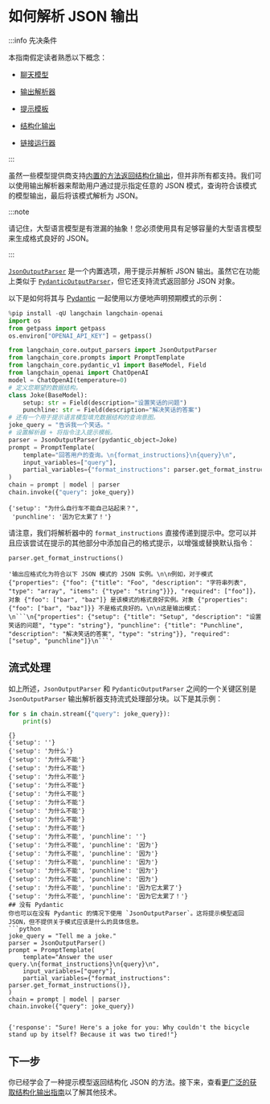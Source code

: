 

# 如何解析 JSON 输出

:::info 先决条件

本指南假定读者熟悉以下概念：

- [聊天模型](/docs/concepts/#chat-models)

- [输出解析器](/docs/concepts/#output-parsers)

- [提示模板](/docs/concepts/#prompt-templates)

- [结构化输出](/docs/how_to/structured_output)

- [链接运行器](/docs/how_to/sequence/)

:::

虽然一些模型提供商支持[内置的方法返回结构化输出](/docs/how_to/structured_output)，但并非所有都支持。我们可以使用输出解析器来帮助用户通过提示指定任意的 JSON 模式，查询符合该模式的模型输出，最后将该模式解析为 JSON。

:::note

请记住，大型语言模型是有泄漏的抽象！您必须使用具有足够容量的大型语言模型来生成格式良好的 JSON。

:::

[`JsonOutputParser`](https://api.python.langchain.com/en/latest/output_parsers/langchain_core.output_parsers.json.JsonOutputParser.html) 是一个内置选项，用于提示并解析 JSON 输出。虽然它在功能上类似于 [`PydanticOutputParser`](https://api.python.langchain.com/en/latest/output_parsers/langchain_core.output_parsers.pydantic.PydanticOutputParser.html)，但它还支持流式返回部分 JSON 对象。

以下是如何将其与 [Pydantic](https://docs.pydantic.dev/) 一起使用以方便地声明预期模式的示例：

```python
%pip install -qU langchain langchain-openai
import os
from getpass import getpass
os.environ["OPENAI_API_KEY"] = getpass()
```
```python
from langchain_core.output_parsers import JsonOutputParser
from langchain_core.prompts import PromptTemplate
from langchain_core.pydantic_v1 import BaseModel, Field
from langchain_openai import ChatOpenAI
model = ChatOpenAI(temperature=0)
# 定义您期望的数据结构。
class Joke(BaseModel):
    setup: str = Field(description="设置笑话的问题")
    punchline: str = Field(description="解决笑话的答案")
# 还有一个用于提示语言模型填充数据结构的查询意图。
joke_query = "告诉我一个笑话。"
# 设置解析器 + 将指令注入提示模板。
parser = JsonOutputParser(pydantic_object=Joke)
prompt = PromptTemplate(
    template="回答用户的查询。\n{format_instructions}\n{query}\n",
    input_variables=["query"],
    partial_variables={"format_instructions": parser.get_format_instructions()},
)
chain = prompt | model | parser
chain.invoke({"query": joke_query})
```
```output
{'setup': "为什么自行车不能自己站起来？",
 'punchline': '因为它太累了！'}
```

请注意，我们将解析器中的 `format_instructions` 直接传递到提示中。您可以并且应该尝试在提示的其他部分中添加自己的格式提示，以增强或替换默认指令：

```python
parser.get_format_instructions()
```
```output
'输出应格式化为符合以下 JSON 模式的 JSON 实例。\n\n例如，对于模式 {"properties": {"foo": {"title": "Foo", "description": "字符串列表", "type": "array", "items": {"type": "string"}}}, "required": ["foo"]}，对象 {"foo": ["bar", "baz"]} 是该模式的格式良好实例。对象 {"properties": {"foo": ["bar", "baz"]}} 不是格式良好的。\n\n这是输出模式：\n```\n{"properties": {"setup": {"title": "Setup", "description": "设置笑话的问题", "type": "string"}, "punchline": {"title": "Punchline", "description": "解决笑话的答案", "type": "string"}}, "required": ["setup", "punchline"]}\n```'
```

## 流式处理

如上所述，`JsonOutputParser` 和 `PydanticOutputParser` 之间的一个关键区别是 `JsonOutputParser` 输出解析器支持流式处理部分块。以下是其示例：

```python
for s in chain.stream({"query": joke_query}):
    print(s)
```
```output
{}
{'setup': ''}
{'setup': '为什么'}
{'setup': '为什么不能'}
{'setup': '为什么不能'}
{'setup': '为什么不能'}
{'setup': '为什么不能'}
{'setup': '为什么不能'}
{'setup': '为什么不能'}
{'setup': '为什么不能'}
{'setup': '为什么不能'}
{'setup': '为什么不能'}
{'setup': '为什么不能', 'punchline': ''}
{'setup': '为什么不能', 'punchline': '因为'}
{'setup': '为什么不能', 'punchline': '因为'}
{'setup': '为什么不能', 'punchline': '因为'}
{'setup': '为什么不能', 'punchline': '因为'}
{'setup': '为什么不能', 'punchline': '因为'}
{'setup': '为什么不能', 'punchline': '因为它太累了'}
{'setup': '为什么不能', 'punchline': '因为它太累了！'}
## 没有 Pydantic
你也可以在没有 Pydantic 的情况下使用 `JsonOutputParser`。这将提示模型返回 JSON，但不提供关于模式应该是什么的具体信息。
```python
joke_query = "Tell me a joke."
parser = JsonOutputParser()
prompt = PromptTemplate(
    template="Answer the user query.\n{format_instructions}\n{query}\n",
    input_variables=["query"],
    partial_variables={"format_instructions": parser.get_format_instructions()},
)
chain = prompt | model | parser
chain.invoke({"query": joke_query})
```
```output

{'response': "Sure! Here's a joke for you: Why couldn't the bicycle stand up by itself? Because it was two tired!"}

```

## 下一步

你已经学会了一种提示模型返回结构化 JSON 的方法。接下来，查看[更广泛的获取结构化输出指南](/docs/how_to/structured_output)以了解其他技术。